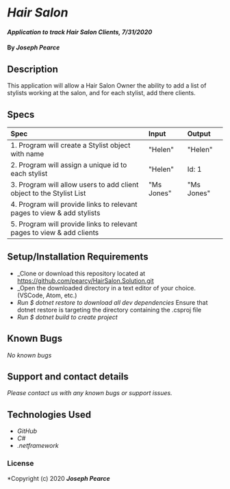 # _Hair Salon_

#### _Application to track Hair Salon Clients, 7/31/2020_

#### By _**Joseph Pearce**_

## Description

This application will allow a Hair Salon Owner the ability to add a list of stylists working at the salon, and for each stylist, add there clients.

## Specs

| Spec                                                                              | Input                                                          | Output                                      |
| :-------------------------------------------------------------------------------- | :------------------------------------------------------------- | :------------------------------------------ |
| 1. Program will create a Stylist object with name | "Helen" | "Helen"  |
| 2. Program will assign a unique id to each stylist | "Helen" | Id: 1  |
| 3. Program will allow users to add client object to the Stylist List | "Ms Jones" | "Ms Jones" |
| 4. Program will provide links to relevant pages to view & add stylists |  |  |
| 5. Program will provide links to relevant pages to view & add clients |  |  |


## Setup/Installation Requirements

- _Clone or download this repository located at https://github.com/pearcy/HairSalon.Solution.git
- _Open the downloaded directory in a text editor of your choice. (VSCode, Atom, etc.)
- _Run \$ dotnet restore to download all dev dependencies_ Ensure that dotnet restore is targeting the directory containing the .csproj file
- _Run \$ dotnet build to create project_


## Known Bugs

_No known bugs_

## Support and contact details

_Please contact us with any known bugs or support issues._

## Technologies Used

- _GitHub_
- _C#_
- _.netframework_

### License

*Copyright (c) 2020 **_Joseph Pearce_**